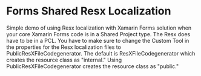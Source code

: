 Forms Shared Resx Localization
==============================

Simple demo of using Resx localization with Xamarin Forms solution when your core Xamarin Forms code is in a Shared Project type. The Resx does have to be in a PCL. You have to make sure to change the Custom Tool in the properties for the Resx localization files to PublicResXFileCodegenerator. The default is ResXFileCodegenerator which creates the resource class as "internal." Using PublicResXFileCodegenerator creates the resource class as "public."